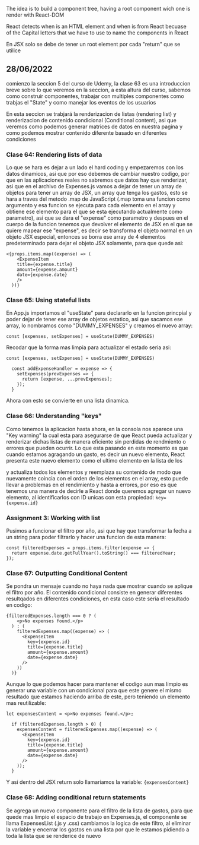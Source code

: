 The idea is to build a component tree, having a root component wich one is render with React-DOM

React detects when is an HTML element and when is from React becuase of the Capital letters that we have to use to name the components in React

En JSX solo se debe de tener un root element por cada "return" que se utilice

## 28/06/2022
comienzo la seccion 5 del curso de Udemy, la clase 63 es una introduccion breve sobre lo que veremos en la seccion, a esta altura del curso, sabemos como construir componentes, trabajar con multiples componentes como trabjas el "State" y como manejar los eventos de los usuarios

En esta seccion se trabjará la renderizacion de listas (rendering list) y renderizacion de contenido condicional (Conditional content), asi que veremos como podemos generar matrices de datos en nuestra pagina y como podemos mostrar contenido diferente basado en diferentes condiciones

### Clase 64: Rendering lists of data
Lo que se hara es dejar a un lado el hard coding y empezaremos con los datos dinamicos, asi que por eso debemos de cambiar nuestro codigo, por que en las aplicaciones reales no sabremos que datos hay que renderizar, asi que en el archivo de Expenses.js vamos a dejar de tener un array de objetos para tener un array de JSX, un array que tenga los gastos, esto se hara a traves del metodo .map de JavaScript (.map toma una funcion como argumento y esa funcion se ejecuta para cada elemento en el array y obtiene ese elemento para el que se esta ejecutando actualmente como parametro), asi que se dara el "expense" como parametro y despues en el cuerpo de la funcion tenemos que devolver el elemento de JSX en el que se quiere mapear ese "expense", es decir se transforma el objeto normal en un objeto JSX especial, entonces se borra ese array de 4 elementos predeterminado para dejar el objeto JSX solamente, para que quede asi:

```JSX
<{props.items.map((expense) => (
    <ExpenseItem
    title={expense.title}
    amount={expense.amount}
    date={expense.date}
    />
  ))}
```

### Clase 65: Using stateful lists
En App.js importamos el "useState" para declararlo en la funcion princpial y poder dejar de tener ese array de objetos estatico, asi que sacamos ese array, lo nombramos como "DUMMY_EXPENSES" y creamos el nuevo array:

`const [expenses, setExpenses] = useState(DUMMY_EXPENSES)`

Recodar que la forma mas limpia para actualizar el estado seria asi:
```JSX
const [expenses, setExpenses] = useState(DUMMY_EXPENSES)
  
  const addExpenseHandler = expense => {
    setExpenses(prevExpenses => {
      return [expense, ...prevExpenses];
    });
  }
  ```

Ahora con esto se convierte en una lista dinamica.

### Clase 66: Understanding "keys"
Como tenemos la aplicacion hasta ahora, en la consola nos aparece una "Key warning" la cual esta para asegurarse de que React pueda actualizar y renderizar dichas listas de manera eficiente sin perdidas de rendmiento o errores que pueden ocurrir. Lo que esta pasando en este momento es que cuando estamos agragando un gasto, es decir un nuevo elemento, React presenta este nuevo elemento como el ultimo elemento en la lista de los <div> y actualiza todos los elementos y reemplaza su contenido de modo que nuevamente coincia con el orden de los elementos en el array, esto puede llevar a problemas en el rendimiento y hasta a errores, por eso es que tenemos una manera de decirle a React donde queremos agregar un nuevo elemento, al identificarlos con ID unicas con esta propiedad: `key={expense.id}`

### Assignment 3: Working with list
Pusimos a funcionar el filtro por año, asi que hay que transformar la fecha a un string para poder filtrarlo y hacer una funcion de esta manera:
```JSX
const filteredExpenses = props.items.filter(expense => {
  return expense.date.getFullYear().toString() === filteredYear;
});
```

### Clase 67: Outputting Conditional Content
Se pondra un mensaje cuando no haya nada que mostrar cuando se aplique el filtro por año.
El contenido condicional consiste en generar diferentes resultqados en diferentes condiciones, en esta caso este seria el resultado en codigo:
```JS
{filteredExpenses.length === 0 ? (
    <p>No expenses found.</p>
  ) : (
    filteredExpenses.map((expense) => (
      <ExpenseItem
        key={expense.id}
        title={expense.title}
        amount={expense.amount}
        date={expense.date}
      />
    ))
  )}
```
Aunque lo que podemos hacer para mantener el codigo aun mas limpio es generar una variable con un condicional para que este genere el mismo resultado que estamos haciendo arriba de este, pero teniendo un elemento mas reutilizable:
```JS
let expensesContent = <p>No expenses found.</p>;

  if (filteredExpenses.length > 0) {
    expensesContent = filteredExpenses.map((expense) => (
      <ExpenseItem
        key={expense.id}
        title={expense.title}
        amount={expense.amount}
        date={expense.date}
      />
    ));
  }
```
Y asi dentro del JSX return solo llamariamos la variable: `{expensesContent}`

### Clase 68: Adding conditional return statements
Se agrega un nuevo componente para el filtro de la lista de gastos, para que quede mas limpio el espacio de trabajo en Expenses.js, el componente se llama ExpensesList (.js y .css) cambiamos la logica de este filtro, al eliminar la variable y encerrar los gastos en una lista por que le estamos pidiendo a toda la lista que se renderice de nuevo